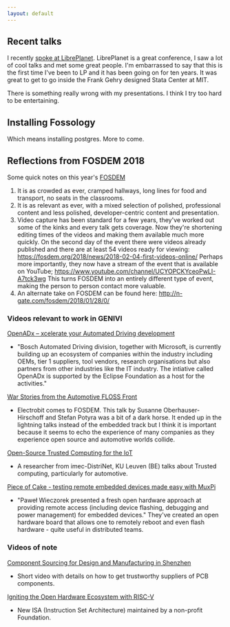 ```yaml
---
layout: default
---
```


## Recent talks
I recently [spoke at LibrePlanet](https://media.libreplanet.org/u/libreplanet/m/freedom-embedded-vehicles/).
LibrePlanet is a great conference, I saw a lot of cool talks and met
some great people. I'm embarrassed to say that this is the first time
I've been to LP and it has been going on for ten years. It was great
to get to go inside the Frank Gehry designed Stata Center at MIT.

There is something really wrong with my presentations. I think I try
too hard to be entertaining.

## Installing Fossology
Which means installing postgres. More to come.


## Reflections from FOSDEM 2018
Some quick notes on this year's [FOSDEM](https://fosdem.org/2018)

 1. It is as crowded as ever, cramped hallways, long lines for food and
    transport, no seats in the classrooms.
 2. It is as relevant as ever, with a mixed selection of polished,
    professional content and less polished, developer-centric content
    and presentation.
 3. Video capture has been standard for a few years, they've worked
    out some of the kinks and every talk gets coverage. Now they're
    shortening editing times of the videos and making them available
    much more quickly. On the second day of the event there were
    videos already published and there are at least 54 videos ready
    for viewing:
    <https://fosdem.org/2018/news/2018-02-04-first-videos-online/>
    Perhaps more importantly, they now have a stream of the event that
    is available on YouTube;
    https://www.youtube.com/channel/UCYOPCKYceoPwLI-A7tck3wg This
    turns FOSDEM into an entirely different type of event, making the
    person to person contact more valuable.
 4. An alternate take on FOSDEM can be found here: http://n-gate.com/fosdem/2018/01/28/0/

### Videos relevant to work in GENIVI
[OpenADx – xcelerate your Automated Driving development](https://fosdem.org/2018/schedule/event/automated_driving/)
* "Bosch Automated Driving division, together with Microsoft, is
  currently building up an ecosystem of companies within the industry
  including OEMs, tier 1 suppliers, tool vendors, research organisations
  but also partners from other industries like the IT industry. The
  intiative called OpenADx is supported by the Eclipse Foundation as a
  host for the activities."

[War Stories from the Automotive FLOSS Front](https://fosdem.org/2018/schedule/event/automotive_floss/)
* Electrobit comes to FOSDEM. This talk by Susanne
  Oberhauser-Hirschoff and Stefan Potyra was a bit of a dark horse. It
  ended up in the lightning talks instead of the embedded track but I
  think it is important because it seems to echo the experience of
  many companies as they experience open source and automotive worlds
  collide.

[Open-Source Trusted Computing for the IoT](https://fosdem.org/2018/schedule/event/sancus/)
* A researcher from imec-DistriNet, KU Leuven (BE) talks about Trusted computing, particularly for automotive.

[Piece of Cake - testing remote embedded devices made easy with MuxPi](https://fosdem.org/2018/schedule/event/remote_embedded_testing/)
* "Paweł Wieczorek presented a fresh open hardware approach at
  providing remote access (including device flashing, debugging and
  power management) for embedded devices." They've created an open
  hardware board that allows one to remotely reboot and even flash
  hardware - quite useful in distributed teams. 

### Videos of note
[Component Sourcing for Design and Manufacturing in Shenzhen](https://www.youtube.com/watch?v=XwUL6Afo6QQ)
* Short video with details on how to get trustworthy suppliers of PCB components.

[Igniting the Open Hardware Ecosystem with RISC-V](https://video.fosdem.org/2018/K.1.105/riscv.mp4)
* New ISA (Instruction Set Architecture) maintained by a non-profit Foundation.

